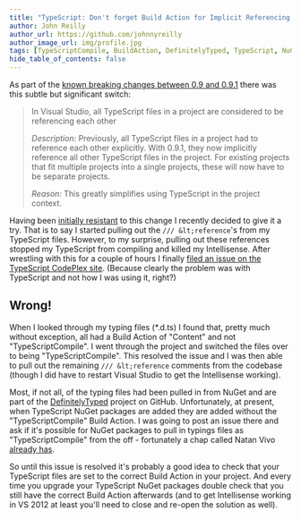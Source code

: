 ```yaml
---
title: "TypeScript: Don't forget Build Action for Implicit Referencing..."
author: John Reilly
author_url: https://github.com/johnnyreilly
author_image_url: img/profile.jpg
tags: [TypeScriptCompile, BuildAction, DefinitelyTyped, TypeScript, NuGet]
hide_table_of_contents: false
---
```

As part of the [known breaking changes between 0.9 and 0.9.1](<https://typescript.codeplex.com/wikipage?title=Known%20breaking%20changes%20between%200.8%20and%200.9&referringTitle=Documentation>) there was this subtle but significant switch:

 > In Visual Studio, all TypeScript files in a project are considered to be referencing each other
> 
> *Description:* Previously, all TypeScript files in a project had to reference each other explicitly. With 0.9.1, they now implicitly reference all other TypeScript files in the project. For existing projects that fit multiple projects into a single projects, these will now have to be separate projects.
> 
> *Reason:* This greatly simplifies using TypeScript in the project context.

Having been [initially resistant](<https://typescript.codeplex.com/workitem/1471>) to this change I recently decided to give it a try. That is to say I started pulling out the `/// &lt;reference`'s from my TypeScript files. However, to my surprise, pulling out these references stopped my TypeScript from compiling and killed my Intellisense. After wrestling with this for a couple of hours I finally [filed an issue on the TypeScript CodePlex site](<https://typescript.codeplex.com/workitem/1855>). (Because clearly the problem was with TypeScript and not how I was using it, right?)

## Wrong!

When I looked through my typing files (\*.d.ts) I found that, pretty much without exception, all had a Build Action of "Content" and not "TypeScriptCompile". I went through the project and switched the files over to being "TypeScriptCompile". This resolved the issue and I was then able to pull out the remaining `/// &lt;reference` comments from the codebase (though I did have to restart Visual Studio to get the Intellisense working).

Most, if not all, of the typing files had been pulled in from NuGet and are part of the [DefinitelyTyped](<https://github.com/borisyankov/DefinitelyTyped>) project on GitHub. Unfortunately, at present, when TypeScript NuGet packages are added they are added without the "TypeScriptCompile" Build Action. I was going to post an issue there and ask if it's possible for NuGet packages to pull in typings files as "TypeScriptCompile" from the off - fortunately a chap called Natan Vivo [already has](<https://github.com/borisyankov/DefinitelyTyped/issues/1138>).

So until this issue is resolved it's probably a good idea to check that your TypeScript files are set to the correct Build Action in your project. And every time you upgrade your TypeScript NuGet packages double check that you still have the correct Build Action afterwards (and to get Intellisense working in VS 2012 at least you'll need to close and re-open the solution as well).



